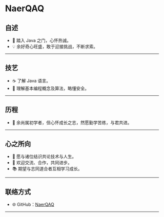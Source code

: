 <h1>NaerQAQ</h1>

<h2>自述</h2>

<ul>
  <li>🌱 踏入 Java 之门，心怀热诚。</li>
  <li>💡 余好奇心旺盛，敢于迎接挑战，不断求索。</li>
</ul>

<hr>

<h2>技艺</h2>

<ul>
  <li>☕️ 了解 Java 语言。</li>
  <li>🧰 理解基本编程概念及算法，略懂安全。</li>
</ul>

<hr>

<h2>历程</h2>

<ul>
  <li>🚀 余尚属初学者，但心怀成长之志，然愿勤学苦练，与君共进。</li>
</ul>

<hr>

<h2>心之所向</h2>

<ul>
  <li>🎯 愿与诸位结识共论技术与人生。</li>
  <li>🌟 欢迎交流、合作，共同进步。</li>
  <li>📚 期望与志同道合者互相学习成长。</li>
</ul>

<hr>

<h2>联络方式</h2>

<ul>
  <li>🌐 GitHub：<a href="https://github.com/NaerQAQ">NaerQAQ</a></li>
</ul>

<hr>
